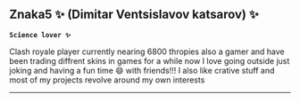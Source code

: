 ## Znaka5 ✨ (Dimitar Ventsislavov katsarov) ✨ 

**`Science lover ✨`**

Clash royale player currently nearing 6800 thropies also a gamer and have been trading diffrent skins in games for a while now
I love going outside just joking and having a fun time 😄 with friends!!! I also like crative stuff and most of my projects revolve
around my own interests

---
<!--
**Znaka5/Znaka5** is a ✨ _special_ ✨ repository because its `README.md` (this file) appears on your GitHub profile.

Here are some ideas to get you started:

- 🔭 I’m currently working on ...
- 🌱 I’m currently learning ...
- 👯 I’m looking to collaborate on ...
- 🤔 I’m looking for help with ...
- 💬 Ask me about ...
- 📫 How to reach me: ...
- 😄 Pronouns: ...
- ⚡ Fun fact: ...
-->
